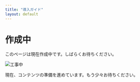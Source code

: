 ```yaml
---
title: "導入ガイド"
layout: default
---
```


# 作成中

このページは現在作成中です。しばらくお待ちください。

![工事中](https://via.placeholder.com/150?text=%E5%B7%A5%E4%BA%8B%E4%B8%AD)

現在、コンテンツの準備を進めています。もう少々お待ちください。